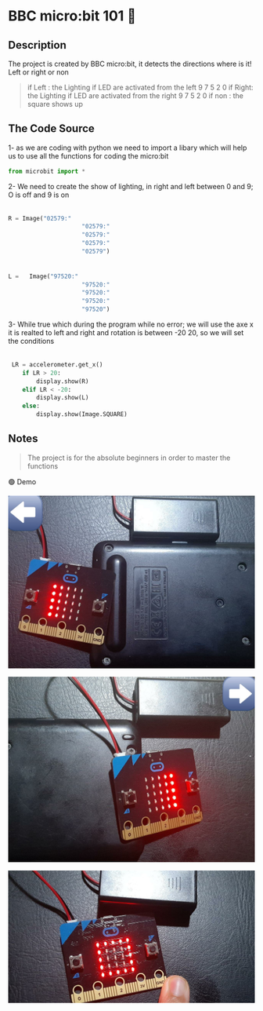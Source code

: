 # BBC micro:bit 101 🤖

## Description

The project is created by BBC micro:bit, it detects the directions where is it! Left or right or non

> if Left : the Lighting if LED are activated from the left 9 7 5 2 0 
> if Right: the Lighting if LED are activated from the right 9 7 5 2 0 
> if non  : the square shows up

## The Code Source

1- as we are coding with python we need to import a libary which will help us to use all the functions for coding the micro:bit 

```python
from microbit import *
```
2- We need to create the show of lighting, in right and left between 0 and 9; O is off and 9 is on 

```python

R = Image("02579:"
                     "02579:"
                     "02579:"
                     "02579:"
                     "02579")


L =   Image("97520:"
                     "97520:"
                     "97520:"
                     "97520:"
                     "97520")

```

3- While true which during the program while no error; we will use the axe x it is realted to left and right 
   and rotation is between -20 20, so we will set the conditions

```python

 LR = accelerometer.get_x()
    if LR > 20:
        display.show(R)
    elif LR < -20:
        display.show(L)
    else:
        display.show(Image.SQUARE)

```

## Notes

> The project is for the absolute beginners in order to master the functions 

🟢 Demo

![image](Left.jpeg)

![image](Right.jpeg)

![image](Square.jpeg)

